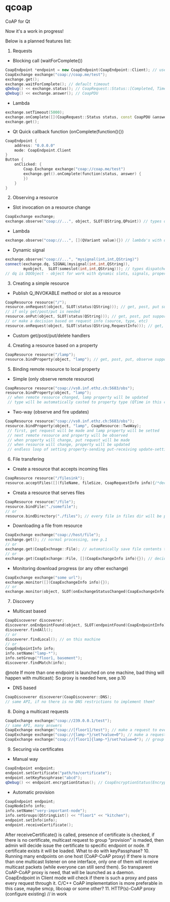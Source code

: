 # qcoap
CoAP for Qt

Now it's a work in progress!

Below is a planned features list:

1. Requests
  * Blocking call (waitForComplete())
  ```cpp
  CoapEndpoint *endpoint = new CoapEndpoint(CoapEndpoint::Client); // use free port
  CoapExchange exchange("coap://coap.me/test");
  exchange.get();
  exchange.waitForComplete(); // default timeout
  qDebug() << exchange.status(); // CoapRequest::Status::[Completed, TimedOut, ]
  qDebug() << exchange.answer(); // CoapPDU
 ```
  * Lambda
  ```cpp
  exchange.setTimeout(5000);
  exchange.onComplete([](CoapRequest::Status status, const CoapPDU &answer){});
  exchange.get();
  ```
  * Qt Quick callback function (onComplete(function(){})
  ```cpp
  CoapEndpoint {
      address: "0.0.0.0"
      mode: CoapEndpoint.Client
  }
  Button {
      onClicked: {
          Coap.Exchange exchange("coap://coap.me/test")
          exchange.get().onComplete(function(status, answer) {
          })
      }
  }
  ```
2. Observing a resource
  * Slot invocation on a resource change
  ```cpp
  CoapExchange exchange;
  exchange.observe("coap://...", object, SLOT(QString,QPoint)) // types dispatched on the fly
  ```
  * Lambda
  ```cpp
  exchange.observe("coap://...", [](QVariant value){}) // lambda's with different arguments?
  ```
  * Dynamic signal
  ```cpp
  exchange.observe("coap://...", "mysignal(int,int,QString)")
  connect(exchange.dq, SIGNAL(mysignal(int,int,QString)),
          myobject,  SLOT(someslot(int,int,QString))); // types dispatched on the fly
  // dq is DQObject - object for work with dynamic slots, signals, properties
  ```
3. Creating a simple resource
  * Publish Q_INVOKABLE method or slot as a resource
  ```cpp
  CoapResource resource("/");
  resource.onRequest(object, SLOT(status(QString))); // get, post, put supported
  // if only get/post/put is needed
  resource.onPut(object, SLOT(status(QString))); // get, post, put supported
  // or make a decision based on request info (source, type, etc)
  resource.onRequest(object, SLOT(status(QString,RequestInfo))); // get, post, put supported
  ```
  * Custom get/post/put/delete handlers
4. Creating a resource based on a property
  ```cpp
  CoapResource resource("/lamp");
  resource.bindProperty(object, "lamp"); // get, post, put, observe supported
  ```
5. Binding remote resource to local property
  * Simple (only observe remote resource)
  ```cpp
  CoapResource resource("coap://vs0.inf.ethz.ch:5683/obs");
  resource.bindProperty(object, "lamp");
   // when remote resource changed, lamp property will be updated
   // type will be automatically casted to property type (QTime in this case)
  ```
  * Two-way (observe and fire updates)
  ```cpp
  CoapResource resource("coap://vs0.inf.ethz.ch:5683/obs");
  resource.bindProperty(object, "lamp", CoapResource::TwoWay);
   // first, get request will be made and lamp property will be setted
   // next remote resource and property will be observed
   // when property will change, put request will be made
   // when resource will change, property will be updated
   // endless loop of setting property-sending put-receiving update-setting property-etc is taken care of
  ```
6. File transfering
  * Create a resource that accepts incoming files
  ```cpp
  CoapResource resource("/filesink");
  resource.acceptFiles([](fileName, fileSize, CoapRequestInfo info){/*decide what to do with file*/});
  ```
  * Creata a resource that serves files
  ```cpp
  CoapResource resource("/file");
  resource.bindFile("./somefile");
  // or
  resource.bindDirectory("./files"); // every file in files dir will be published as /file/some/path/in/files_dir
  ```
  * Downloading a file from resource
  ```cpp
  CoapExchange exchange("coap://host/file");
  exchange.get(); // normal processing, see p.1
  // or
  exchange.get(CoapExchnage::File); // automatically save file contents to temp file
  // or
  exchange.get(CoapExchange::File, [](CoapExchangeInfo info){}); // decide download file or not based on its size,name, etc
  ```
  * Monitoring download progress (or any other exchange)
  ```cpp
  CoapExchange exchange("some url");
  exchange.monitor([](CoapExchangeInfo info){});
  // or
  exchange.monitor(object, SLOT(onExchangeStatusChanged(CoapExchangeInfo)));
  ```
7. Discovery
  * Multicast based
  ```cpp
  CoapDiscoverer discoverer;
  discoverer.onEndpointFound(object, SLOT(endpointFound(CoapEndpointInfo)));
  discoverer.findAll();
  // or
  discoverer.findLocal(); // on this machine
  // or
  CoapEndpointInfo info;
  info.setName("lamp-*");
  info.setGroup("floor1, basement");
  discoverer.findMatch(info);
  ```
  @note If more than one endpoint is launched on one machine, bad thing will happen with multicast(: So proxy is needed here, see p.10
  * DNS based
  ```cpp
  CoapDiscoverer discoverer(CoapDiscoverer::DNS);
  // same API, if no there is no DNS restrictions to implement them?
  ```
8. Doing a multicast requests
  ```cpp
  CoapExchange exchange("coap://239.0.0.1/test");
  // same API, many answers
  CoapExchange exchange("coap://[floor1]/test"); // make a request to every endpoint in floor1 group
  CoapExchange exchange("coap://{lamp-*}/set?value=0"); // make a request to every lamp (regexp match)
  CoapExchange exchange("coap://[floor1]{lamp-*}/set?value=0"); // group and name match
  ```
9. Securing via certificates
  * Manual way
  ```cpp
  CoapEndpoint endpoint;
  endpoint.setCertificate("path/to/certificate");
  endpoint.setKeyPassphrase("abcd");
  qDebug() << endpoint.encryptionStatus(); // CoapEncryptionStatus(Encrypted, Static/Provision mode, etc)
  ```
  * Automatic provision
  ```cpp
  CoapEndpoint endpoint;
  CoapNodeInfo info;
  info.setName("very-important-node");
  info.setGroups(QStringList() << "floor1" << "kitchen");
  endpoint.setInfo(info);
  endpoint.receiveCertificate();
  ```
  After receiveCertificate() is called, presence of certificate is checked, if there is no certificate, multicast request to group "provision" is maded, then admin will decide issue the certificate to specific endpoint or node. If certificate exists it will be loaded. What to do with keyPassphase?
10. Running many endpoints on one host (CoAP-CoAP proxy)
  If there is more than one multicast listener on one interface, only one of them will receive multicast packets (while everyone can still send them). So transparent CoAP-CoAP proxy is need, that will be launched as a daemon.
CoapEndpoint in Client mode will check if there is such a proxy and pass every request through it. C/C++ CoAP implementation is more preferable in this case, maybe smcp, libcoap or some other?
11. HTTP(s)-CoAP proxy (configure existing)
// in work
